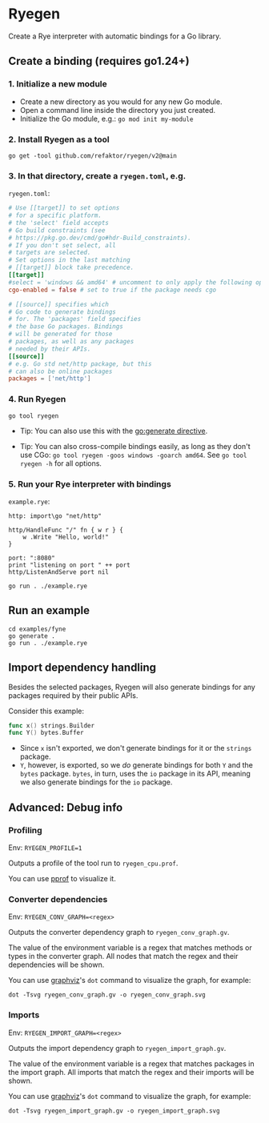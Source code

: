 # Ryegen
Create a Rye interpreter with automatic bindings for a Go library.

## Create a binding (requires go1.24+)
### 1. Initialize a new module
- Create a new directory as you would for any new Go module.
- Open a command line inside the directory you just created.
- Initialize the Go module, e.g.: `go mod init my-module`

### 2. Install Ryegen as a tool
```
go get -tool github.com/refaktor/ryegen/v2@main
```

### 3. In that directory, create a `ryegen.toml`, e.g.
`ryegen.toml`:
```toml
# Use [[target]] to set options
# for a specific platform.
# the 'select' field accepts
# Go build constraints (see
# https://pkg.go.dev/cmd/go#hdr-Build_constraints).
# If you don't set select, all
# targets are selected.
# Set options in the last matching
# [[target]] block take precedence.
[[target]]
#select = 'windows && amd64' # uncomment to only apply the following options on windows amd64
cgo-enabled = false # set to true if the package needs cgo

# [[source]] specifies which
# Go code to generate bindings
# for. The 'packages' field specifies
# the base Go packages. Bindings
# will be generated for those
# packages, as well as any packages
# needed by their APIs.
[[source]]
# e.g. Go std net/http package, but this
# can also be online packages
packages = ['net/http']
```

### 4. Run Ryegen
```
go tool ryegen
```

- Tip: You can also use this with the [go:generate directive](https://go.dev/blog/generate).

- Tip: You can also cross-compile bindings easily, as long as they don't use CGo: `go tool ryegen -goos windows -goarch amd64`. See `go tool ryegen -h` for all options.

### 5. Run your Rye interpreter with bindings
`example.rye`:
```
http: import\go "net/http"

http/HandleFunc "/" fn { w r } {
    w .Write "Hello, world!"
}

port: ":8080"
print "listening on port " ++ port
http/ListenAndServe port nil
```

```
go run . ./example.rye
```

## Run an example
```
cd examples/fyne
go generate .
go run . ./example.rye
```

## Import dependency handling
Besides the selected packages, Ryegen will also generate bindings for any packages required by their public APIs.

Consider this example:

```go
func x() strings.Builder
func Y() bytes.Buffer
```

- Since `x` isn't exported, we don't generate bindings for it or the `strings` package.
- `Y`, however, is exported, so we *do* generate bindings for both `Y` and the `bytes` package. `bytes`, in turn, uses the `io` package in its API, meaning we also generate bindings for the `io` package.

## Advanced: Debug info
### Profiling
Env: `RYEGEN_PROFILE=1`

Outputs a profile of the tool run to `ryegen_cpu.prof`.

You can use [pprof](https://github.com/google/pprof) to visualize it.

### Converter dependencies
Env: `RYEGEN_CONV_GRAPH=<regex>`

Outputs the converter dependency graph to `ryegen_conv_graph.gv`.

The value of the environment variable is a regex that matches methods or types in the converter graph. All nodes that match the regex and their dependencies will be shown.

You can use [graphviz](https://graphviz.org/)'s `dot` command to visualize the graph, for example:
```
dot -Tsvg ryegen_conv_graph.gv -o ryegen_conv_graph.svg
```

### Imports
Env: `RYEGEN_IMPORT_GRAPH=<regex>`

Outputs the import dependency graph to `ryegen_import_graph.gv`.

The value of the environment variable is a regex that matches packages in the import graph. All imports that match the regex and their imports will be shown.

You can use [graphviz](https://graphviz.org/)'s `dot` command to visualize the graph, for example:
```
dot -Tsvg ryegen_import_graph.gv -o ryegen_import_graph.svg
```